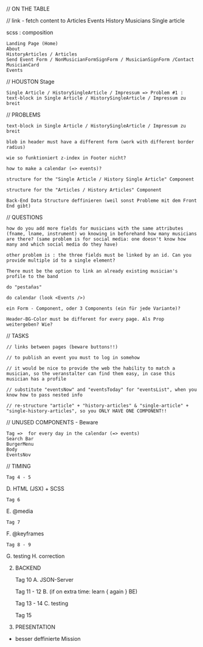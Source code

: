 // ON THE TABLE

// link - fetch content to 
        Articles
        Events
        History
        Musicians
        Single article
        
scss : composition

    Landing Page (Home)
    About
    HistoryArticles / Articles
    Send Event Form / NonMusicianFormSignForm / MusicianSignForm /Contact
    MusicianCard
    Events


// HOUSTON Stage

    Single Article / HistorySingleArticle / Impressum => Problem #1 : text-block in Single Article / HistorySingleArticle / Impressum zu breit


// PROBLEMS

    text-block in Single Article / HistorySingleArticle / Impressum zu breit

    blob in header must have a different form (work with different border radius)

    wie so funktioniert z-index in Footer nicht?

    how to make a calendar (=> events)?

    structure for the "Single Article / History Single Article" Component

    structure for the "Articles / History Articles" Component

    Back-End Data Structure deffinieren (weil sonst Probleme mit dem Front End gibt)

// QUESTIONS

    how do you add more fields for musicians with the same attributes (fname, lname, instrument) wo knowing in beforehand how many musicians are there? (same problem is for social media: one doesn't know how many and which social media do they have)
    
    other problem is : the three fields must be linked by an id. Can you provide multiple id to a single element?
    
    There must be the option to link an already existing musician's profile to the band

    do "pestañas"

    do calendar (look <Events />)

    ein Form - Component, oder 3 Components (ein für jede Variante)?

    Header-BG-Color must be different for every page. Als Prop weitergeben? Wie?


// TASKS


    // links between pages (beware buttons!!)

    // to publish an event you must to log in somehow

    // it would be nice to provide the web the hability to match a musician, so the veranstalter can find them easy, in case this musician has a profile

    // substitute "eventsNow" and "eventsToday" for "eventsList", when you know how to pass nested info

    // re-structure "article" + "history-articles" & "single-article" + "single-history-articles", so you ONLY HAVE ONE COMPONENT!!

// UNUSED COMPONENTS - Beware


    Tag =>  for every day in the calendar (=> events)
    Search Bar
    BurgerMenu
    Body
    EventsNov


// TIMING

    Tag 4 - 5
D.  HTML (JSX) + SCSS
    
    Tag 6
E.  @media
    
    Tag 7
F.  @keyframes
    
    Tag 8 - 9
G.  testing
H.  correction

2.  BACKEND

    Tag 10
A.  JSON-Server

    Tag 11 - 12
B.  (if on extra time: learn { again } BE)

    Tag 13 - 14 
C.  testing

    Tag 15
3. PRESENTATION

- besser deffinierte Mission